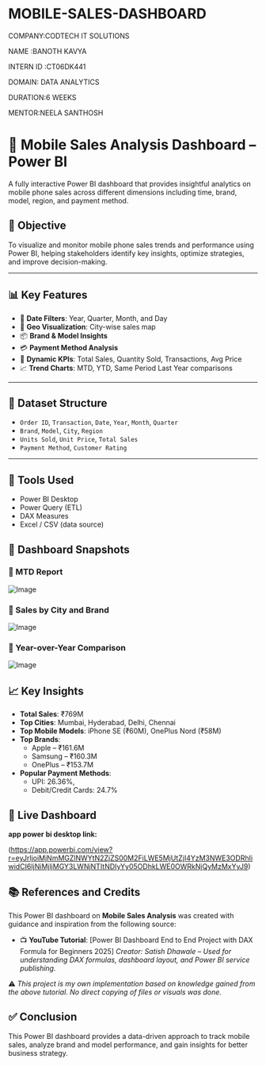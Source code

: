# MOBILE-SALES-DASHBOARD

COMPANY:CODTECH IT SOLUTIONS

NAME :BANOTH KAVYA

INTERN ID :CT06DK441

DOMAIN: DATA ANALYTICS

DURATION:6 WEEKS

MENTOR:NEELA SANTHOSH

# 📱 Mobile Sales Analysis Dashboard – Power BI

A fully interactive Power BI dashboard that provides insightful analytics on mobile phone sales across different dimensions including time, brand, model, region, and payment method.

## 📌 Objective

To visualize and monitor mobile phone sales trends and performance using Power BI, helping stakeholders identify key insights, optimize strategies, and improve decision-making.

---

## 📊 Key Features

- 📆 **Date Filters**: Year, Quarter, Month, and Day  
- 📍 **Geo Visualization**: City-wise sales map  
- 📦 **Brand & Model Insights**  
- 💳 **Payment Method Analysis**  
- 🧮 **Dynamic KPIs**: Total Sales, Quantity Sold, Transactions, Avg Price  
- 📈 **Trend Charts**: MTD, YTD, Same Period Last Year comparisons  

---

## 📁 Dataset Structure

- `Order ID`, `Transaction`, `Date`, `Year`, `Month`, `Quarter`  
- `Brand`, `Model`, `City`, `Region`  
- `Units Sold`, `Unit Price`, `Total Sales`  
- `Payment Method`, `Customer Rating`

---

## 🧰 Tools Used

- Power BI Desktop  
- Power Query (ETL)  
- DAX Measures  
- Excel / CSV (data source)



## 📸 Dashboard Snapshots

### 🧾 MTD Report


![Image](https://github.com/user-attachments/assets/c9d44e89-4f23-472f-95c6-9e5b1ef7122c)

### 📍 Sales by City and Brand

![Image](https://github.com/user-attachments/assets/deb88032-aefc-4753-a716-26eafd9bef95)

### 📅 Year-over-Year Comparison

![Image](https://github.com/user-attachments/assets/7e8c4f2e-ab15-466d-894d-96547efb3d52)

## 📈 Key Insights

- **Total Sales**: ₹769M  
- **Top Cities**: Mumbai, Hyderabad, Delhi, Chennai  
- **Top Mobile Models**: iPhone SE (₹60M), OnePlus Nord (₹58M)  
- **Top Brands**:  
  - Apple – ₹161.6M  
  - Samsung – ₹160.3M  
  - OnePlus – ₹153.7M  
- **Popular Payment Methods**:  
  - UPI: 26.36%,  
  - Debit/Credit Cards: 24.7%  

## 🔗 Live Dashboard

**app power bi desktop link:**

(https://app.powerbi.com/view?r=eyJrIjoiMjNmMGZlNWYtN2ZjZS00M2FiLWE5MjUtZjI4YzM3NWE3ODRhIiwidCI6IjNiMjljMGY3LWNjNTItNDIyYy05ODhkLWE0OWRkNjQyMzMxYyJ9)


 ## 📚 References and Credits

This Power BI dashboard on **Mobile Sales Analysis** was created with guidance and inspiration from the following source:

- 📺 **YouTube Tutorial**: [Power BI Dashboard End to End Project with DAX Formula for Beginners 2025] 
  *Creator: Satish Dhawale – Used for understanding DAX formulas, dashboard layout, and Power BI service publishing.*

⚠️ *This project is my own implementation based on knowledge gained from the above tutorial. No direct copying of files or visuals was done.*


## ✅ Conclusion

This Power BI dashboard provides a data-driven approach to track mobile sales, analyze brand and model performance, and gain insights for better business strategy.


